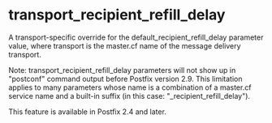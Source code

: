 # transport_recipient_refill_delay 

 A transport-specific override for the default_recipient_refill_delay
parameter value, where transport is the master.cf name of
the message delivery transport. 

 Note: transport_recipient_refill_delay parameters will
not show up in "postconf" command output before Postfix version
2.9.  This limitation applies to many parameters whose name is a
combination of a master.cf service name and a built-in suffix (in
this case: "_recipient_refill_delay").  

 This feature is available in Postfix 2.4 and later. 


